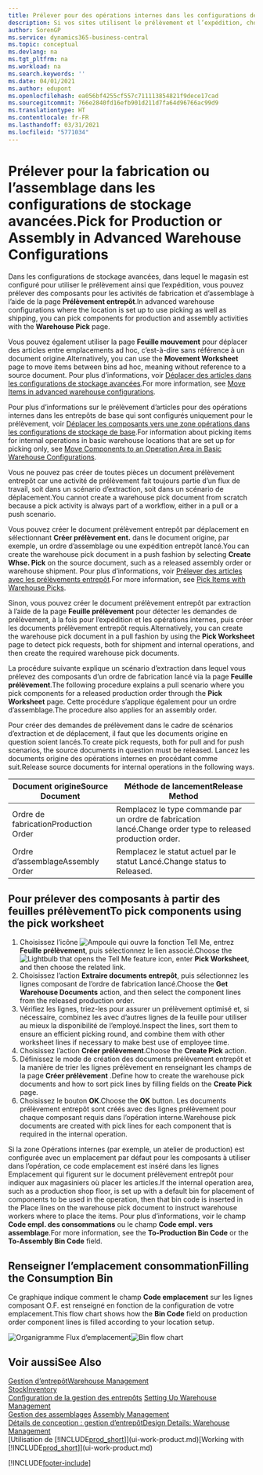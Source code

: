 ```yaml
---
title: Prélever pour des opérations internes dans les configurations de stockage avancées
description: Si vos sites utilisent le prélèvement et l’expédition, choisissez des composants pour les activités de production et d’assemblage dans la page Sélection d’entrepôt.
author: SorenGP
ms.service: dynamics365-business-central
ms.topic: conceptual
ms.devlang: na
ms.tgt_pltfrm: na
ms.workload: na
ms.search.keywords: ''
ms.date: 04/01/2021
ms.author: edupont
ms.openlocfilehash: ea056bf4255cf557c711113854821f9dece17cad
ms.sourcegitcommit: 766e2840fd16efb901d211d7fa64d96766ac99d9
ms.translationtype: HT
ms.contentlocale: fr-FR
ms.lasthandoff: 03/31/2021
ms.locfileid: "5771034"
---
```

# <a name="pick-for-production-or-assembly-in-advanced-warehouse-configurations"></a><span data-ttu-id="4cf6a-103">Prélever pour la fabrication ou l’assemblage dans les configurations de stockage avancées.</span><span class="sxs-lookup"><span data-stu-id="4cf6a-103">Pick for Production or Assembly in Advanced Warehouse Configurations</span></span>
<span data-ttu-id="4cf6a-104">Dans les configurations de stockage avancées, dans lequel le magasin est configuré pour utiliser le prélèvement ainsi que l’expédition, vous pouvez prélever des composants pour les activités de fabrication et d’assemblage à l’aide de la page **Prélèvement entrepôt**.</span><span class="sxs-lookup"><span data-stu-id="4cf6a-104">In advanced warehouse configurations where the location is set up to use picking as well as shipping, you can pick components for production and assembly activities with the **Warehouse Pick** page.</span></span>  

<span data-ttu-id="4cf6a-105">Vous pouvez également utiliser la page **Feuille mouvement** pour déplacer des articles entre emplacements ad hoc, c’est-à-dire sans référence à un document origine.</span><span class="sxs-lookup"><span data-stu-id="4cf6a-105">Alternatively, you can use the **Movement Worksheet** page to move items between bins ad hoc, meaning without reference to a source document.</span></span> <span data-ttu-id="4cf6a-106">Pour plus d’informations, voir [Déplacer des articles dans les configurations de stockage avancées](warehouse-how-to-move-items-in-advanced-warehousing.md).</span><span class="sxs-lookup"><span data-stu-id="4cf6a-106">For more information, see [Move Items in advanced warehouse configurations](warehouse-how-to-move-items-in-advanced-warehousing.md).</span></span>  

<span data-ttu-id="4cf6a-107">Pour plus d’informations sur le prélèvement d’articles pour des opérations internes dans les entrepôts de base qui sont configurés uniquement pour le prélèvement, voir [Déplacer les composants vers une zone opérations dans les configurations de stockage de base](warehouse-how-to-move-components-to-an-operation-area-in-basic-warehousing.md).</span><span class="sxs-lookup"><span data-stu-id="4cf6a-107">For information about picking items for internal operations in basic warehouse locations that are set up for picking only, see [Move Components to an Operation Area in Basic Warehouse Configurations](warehouse-how-to-move-components-to-an-operation-area-in-basic-warehousing.md).</span></span>  

<span data-ttu-id="4cf6a-108">Vous ne pouvez pas créer de toutes pièces un document prélèvement entrepôt car une activité de prélèvement fait toujours partie d’un flux de travail, soit dans un scénario d’extraction, soit dans un scénario de déplacement.</span><span class="sxs-lookup"><span data-stu-id="4cf6a-108">You cannot create a warehouse pick document from scratch because a pick activity is always part of a workflow, either in a pull or a push scenario.</span></span>  

<span data-ttu-id="4cf6a-109">Vous pouvez créer le document prélèvement entrepôt par déplacement en sélectionnant **Créer prélèvement ent.** dans le document origine, par exemple, un ordre d’assemblage ou une expédition entrepôt lancé.</span><span class="sxs-lookup"><span data-stu-id="4cf6a-109">You can create the warehouse pick document in a push fashion by selecting **Create Whse. Pick** on the source document, such as a released assembly order or warehouse shipment.</span></span> <span data-ttu-id="4cf6a-110">Pour plus d’informations, voir [Prélever des articles avec les prélèvements entrepôt](warehouse-how-to-pick-items-for-warehouse-shipment.md).</span><span class="sxs-lookup"><span data-stu-id="4cf6a-110">For more information, see [Pick Items with Warehouse Picks](warehouse-how-to-pick-items-for-warehouse-shipment.md).</span></span>  

<span data-ttu-id="4cf6a-111">Sinon, vous pouvez créer le document prélèvement entrepôt par extraction à l’aide de la page **Feuille prélèvement** pour détecter les demandes de prélèvement, à la fois pour l’expédition et les opérations internes, puis créer les documents prélèvement entrepôt requis.</span><span class="sxs-lookup"><span data-stu-id="4cf6a-111">Alternatively, you can create the warehouse pick document in a pull fashion by using the **Pick Worksheet** page to detect pick requests, both for shipment and internal operations, and then create the required warehouse pick documents.</span></span>  

<span data-ttu-id="4cf6a-112">La procédure suivante explique un scénario d’extraction dans lequel vous prélevez des composants d’un ordre de fabrication lancé via la page **Feuille prélèvement**.</span><span class="sxs-lookup"><span data-stu-id="4cf6a-112">The following procedure explains a pull scenario where you pick components for a released production order through the **Pick Worksheet** page.</span></span> <span data-ttu-id="4cf6a-113">Cette procédure s’applique également pour un ordre d’assemblage.</span><span class="sxs-lookup"><span data-stu-id="4cf6a-113">The procedure also applies for an assembly order.</span></span>  

<span data-ttu-id="4cf6a-114">Pour créer des demandes de prélèvement dans le cadre de scénarios d’extraction et de déplacement, il faut que les documents origine en question soient lancés.</span><span class="sxs-lookup"><span data-stu-id="4cf6a-114">To create pick requests, both for pull and for push scenarios, the source documents in question must be released.</span></span> <span data-ttu-id="4cf6a-115">Lancez les documents origine des opérations internes en procédant comme suit.</span><span class="sxs-lookup"><span data-stu-id="4cf6a-115">Release source documents for internal operations in the following ways.</span></span>  

|<span data-ttu-id="4cf6a-116">Document origine</span><span class="sxs-lookup"><span data-stu-id="4cf6a-116">Source Document</span></span>|<span data-ttu-id="4cf6a-117">Méthode de lancement</span><span class="sxs-lookup"><span data-stu-id="4cf6a-117">Release Method</span></span>|  
|---------------------|--------------------|  
|<span data-ttu-id="4cf6a-118">Ordre de fabrication</span><span class="sxs-lookup"><span data-stu-id="4cf6a-118">Production Order</span></span>|<span data-ttu-id="4cf6a-119">Remplacez le type commande par un ordre de fabrication lancé.</span><span class="sxs-lookup"><span data-stu-id="4cf6a-119">Change order type to released production order.</span></span>|  
|<span data-ttu-id="4cf6a-120">Ordre d’assemblage</span><span class="sxs-lookup"><span data-stu-id="4cf6a-120">Assembly Order</span></span>|<span data-ttu-id="4cf6a-121">Remplacez le statut actuel par le statut Lancé.</span><span class="sxs-lookup"><span data-stu-id="4cf6a-121">Change status to Released.</span></span>|  

## <a name="to-pick-components-using-the-pick-worksheet"></a><span data-ttu-id="4cf6a-122">Pour prélever des composants à partir des feuilles prélèvement</span><span class="sxs-lookup"><span data-stu-id="4cf6a-122">To pick components using the pick worksheet</span></span>  
1.  <span data-ttu-id="4cf6a-123">Choisissez l’icône ![Ampoule qui ouvre la fonction Tell Me](media/ui-search/search_small.png "Dites-moi ce que vous voulez faire"), entrez **Feuille prélèvement**, puis sélectionnez le lien associé.</span><span class="sxs-lookup"><span data-stu-id="4cf6a-123">Choose the ![Lightbulb that opens the Tell Me feature](media/ui-search/search_small.png "Tell me what you want to do") icon, enter **Pick Worksheet**, and then choose the related link.</span></span>  
2.  <span data-ttu-id="4cf6a-124">Choisissez l’action **Extraire documents entrepôt**, puis sélectionnez les lignes composant de l’ordre de fabrication lancé.</span><span class="sxs-lookup"><span data-stu-id="4cf6a-124">Choose the **Get Warehouse Documents** action, and then select the component lines from the released production order.</span></span>  
3.  <span data-ttu-id="4cf6a-125">Vérifiez les lignes, triez-les pour assurer un prélèvement optimisé et, si nécessaire, combinez les avec d’autres lignes de la feuille pour utiliser au mieux la disponibilité de l’employé.</span><span class="sxs-lookup"><span data-stu-id="4cf6a-125">Inspect the lines, sort them to ensure an efficient picking round, and combine them with other worksheet lines if necessary to make best use of employee time.</span></span>  
4.  <span data-ttu-id="4cf6a-126">Choisissez l’action **Créer prélèvement**.</span><span class="sxs-lookup"><span data-stu-id="4cf6a-126">Choose the **Create Pick** action.</span></span>  
5.  <span data-ttu-id="4cf6a-127">Définissez le mode de création des documents prélèvement entrepôt et la manière de trier les lignes prélèvement en renseignant les champs de la page **Créer prélèvement** .</span><span class="sxs-lookup"><span data-stu-id="4cf6a-127">Define how to create the warehouse pick documents and how to sort pick lines by filling fields on the **Create Pick** page.</span></span>  
6.  <span data-ttu-id="4cf6a-128">Choisissez le bouton **OK**.</span><span class="sxs-lookup"><span data-stu-id="4cf6a-128">Choose the **OK** button.</span></span> <span data-ttu-id="4cf6a-129">Les documents prélèvement entrepôt sont créés avec des lignes prélèvement pour chaque composant requis dans l’opération interne.</span><span class="sxs-lookup"><span data-stu-id="4cf6a-129">Warehouse pick documents are created with pick lines for each component that is required in the internal operation.</span></span>  

<span data-ttu-id="4cf6a-130">Si la zone Opérations internes (par exemple, un atelier de production) est configurée avec un emplacement par défaut pour les composants à utiliser dans l’opération, ce code emplacement est inséré dans les lignes Emplacement qui figurent sur le document prélèvement entrepôt pour indiquer aux magasiniers où placer les articles.</span><span class="sxs-lookup"><span data-stu-id="4cf6a-130">If the internal operation area, such as a production shop floor, is set up with a default bin for placement of components to be used in the operation, then that bin code is inserted in the Place lines on the warehouse pick document to instruct warehouse workers where to place the items.</span></span> <span data-ttu-id="4cf6a-131">Pour plus d’informations, voir le champ **Code empl. des consommations** ou le champ **Code empl. vers assemblage**.</span><span class="sxs-lookup"><span data-stu-id="4cf6a-131">For more information, see the **To-Production Bin Code** or the **To-Assembly Bin Code** field.</span></span>

## <a name="filling-the-consumption-bin"></a><span data-ttu-id="4cf6a-132">Renseigner l’emplacement consommation</span><span class="sxs-lookup"><span data-stu-id="4cf6a-132">Filling the Consumption Bin</span></span>
<span data-ttu-id="4cf6a-133">Ce graphique indique comment le champ **Code emplacement** sur les lignes composant O.F. est renseigné en fonction de la configuration de votre emplacement.</span><span class="sxs-lookup"><span data-stu-id="4cf6a-133">This flow chart shows how the **Bin Code** field on production order component lines is filled according to your location setup.</span></span>

<span data-ttu-id="4cf6a-134">![Organigramme Flux d’emplacement](media/binflow.png "BinFlow")</span><span class="sxs-lookup"><span data-stu-id="4cf6a-134">![Bin flow chart](media/binflow.png "BinFlow")</span></span>  

## <a name="see-also"></a><span data-ttu-id="4cf6a-135">Voir aussi</span><span class="sxs-lookup"><span data-stu-id="4cf6a-135">See Also</span></span>
[<span data-ttu-id="4cf6a-136">Gestion d’entrepôt</span><span class="sxs-lookup"><span data-stu-id="4cf6a-136">Warehouse Management</span></span>](warehouse-manage-warehouse.md)  
[<span data-ttu-id="4cf6a-137">Stock</span><span class="sxs-lookup"><span data-stu-id="4cf6a-137">Inventory</span></span>](inventory-manage-inventory.md)  
<span data-ttu-id="4cf6a-138">[Configuration de la gestion des entrepôts](warehouse-setup-warehouse.md)   </span><span class="sxs-lookup"><span data-stu-id="4cf6a-138">[Setting Up Warehouse Management](warehouse-setup-warehouse.md)   </span></span>  
<span data-ttu-id="4cf6a-139">[Gestion des assemblages](assembly-assemble-items.md)  </span><span class="sxs-lookup"><span data-stu-id="4cf6a-139">[Assembly Management](assembly-assemble-items.md)  </span></span>  
[<span data-ttu-id="4cf6a-140">Détails de conception : gestion d’entrepôt</span><span class="sxs-lookup"><span data-stu-id="4cf6a-140">Design Details: Warehouse Management</span></span>](design-details-warehouse-management.md)  
<span data-ttu-id="4cf6a-141">[Utilisation de [!INCLUDE[prod_short](includes/prod_short.md)]](ui-work-product.md)</span><span class="sxs-lookup"><span data-stu-id="4cf6a-141">[Working with [!INCLUDE[prod_short](includes/prod_short.md)]](ui-work-product.md)</span></span>


[!INCLUDE[footer-include](includes/footer-banner.md)]